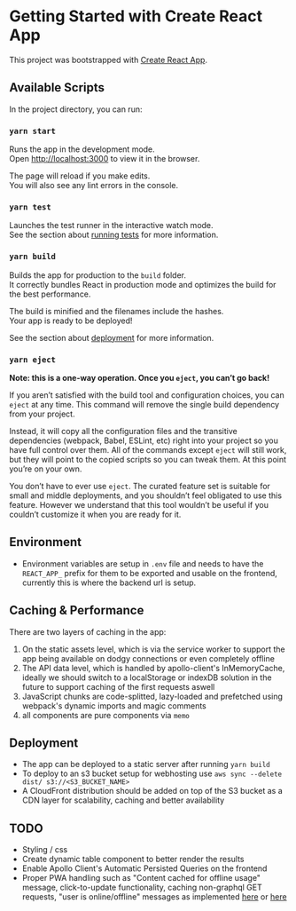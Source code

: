 # Getting Started with Create React App

This project was bootstrapped with [Create React App](https://github.com/facebook/create-react-app).

## Available Scripts

In the project directory, you can run:

### `yarn start`

Runs the app in the development mode.\
Open [http://localhost:3000](http://localhost:3000) to view it in the browser.

The page will reload if you make edits.\
You will also see any lint errors in the console.

### `yarn test`

Launches the test runner in the interactive watch mode.\
See the section about [running tests](https://facebook.github.io/create-react-app/docs/running-tests) for more information.

### `yarn build`

Builds the app for production to the `build` folder.\
It correctly bundles React in production mode and optimizes the build for the best performance.

The build is minified and the filenames include the hashes.\
Your app is ready to be deployed!

See the section about [deployment](https://facebook.github.io/create-react-app/docs/deployment) for more information.

### `yarn eject`

**Note: this is a one-way operation. Once you `eject`, you can’t go back!**

If you aren’t satisfied with the build tool and configuration choices, you can `eject` at any time. This command will remove the single build dependency from your project.

Instead, it will copy all the configuration files and the transitive dependencies (webpack, Babel, ESLint, etc) right into your project so you have full control over them. All of the commands except `eject` will still work, but they will point to the copied scripts so you can tweak them. At this point you’re on your own.

You don’t have to ever use `eject`. The curated feature set is suitable for small and middle deployments, and you shouldn’t feel obligated to use this feature. However we understand that this tool wouldn’t be useful if you couldn’t customize it when you are ready for it.


## Environment
- Environment variables are setup in `.env` file and needs to have the `REACT_APP_` prefix for them to be exported and usable on the frontend, currently this is where the backend url is setup.

## Caching & Performance

There are two layers of caching in the app:
1. On the static assets level, which is via the service worker to support the app being available on dodgy connections or even completely offline
2. The API data level, which is handled by apollo-client's InMemoryCache, ideally we should switch to a localStorage or indexDB solution in the future to support caching of the first requests aswell
3. JavaScript chunks are code-splitted, lazy-loaded and prefetched using webpack's dynamic imports and magic comments
4. all components are pure components via `memo`

## Deployment
- The app can be deployed to a static server after running `yarn build`
- To deploy to an s3 bucket setup for webhosting use `aws sync --delete dist/ s3://<S3_BUCKET_NAME>`
- A CloudFront distribution should be added on top of the S3 bucket as a CDN layer for scalability, caching and better availability

## TODO
- Styling / css
- Create dynamic table component to better render the results
- Enable Apollo Client's Automatic Persisted Queries on the frontend
- Proper PWA handling such as "Content cached for offline usage" message, click-to-update functionality, caching non-graphql GET requests, "user is online/offline" messages as implemented [here](https://github.com/khaledosman/create-react-pwa) or [here](https://github.com/khaledosman/wikipedia-page)
